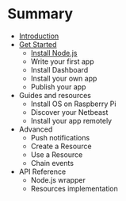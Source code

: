 # Summary

* [Introduction](README.md)
* [Get Started](get-started/index.md)
   * [Install Node.js](get-started/install-nodejs.md)
   * Write your first app
   * Install Dashboard
   * Install your own app
   * Publish your app
* Guides and resources
   * Install OS on Raspberry Pi
   * Discover your Netbeast
   * Install your app remotely
* Advanced
   * Push notifications
   * Create a Resource
   * Use a Resource
   * Chain events
* API Reference
   * Node.js wrapper
   * Resources implementation

